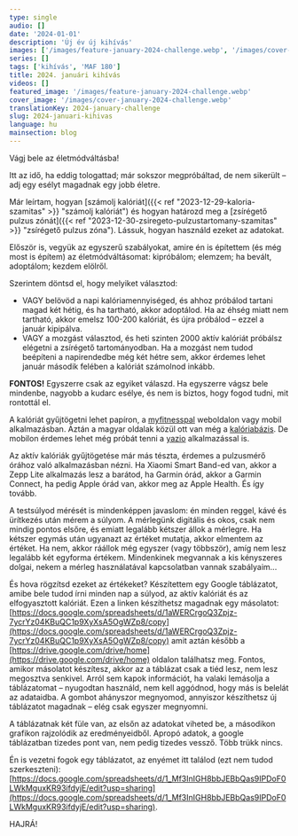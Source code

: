 ```yaml
---
type: single
audio: []
date: '2024-01-01'
description: 'Új év új kihívás'
images: ['/images/feature-january-2024-challenge.webp', '/images/cover-january-2024-challenge.webp']
series: []
tags: ['kihívás', 'MAF 180']
title: 2024. januári kihívás
videos: []
featured_image: '/images/feature-january-2024-challenge.webp'
cover_image: '/images/cover-january-2024-challenge.webp'
translationKey: 2024-january-challenge
slug: 2024-januari-kihivas
language: hu
mainsection: blog
---
```

Vágj bele az életmódváltásba!

Itt az idő, ha eddig tologattad; már sokszor megpróbáltad, de nem sikerült – adj egy esélyt magadnak egy jobb életre.

Már leírtam, hogyan [számolj kalóriát]({{< ref "2023-12-29-kaloria-szamitas" >}} "számolj kalóriát") és hogyan határozd meg a [zsírégető pulzus zónát]({{< ref "2023-12-30-zsiregeto-pulzustartomany-szamitas" >}} "zsírégető pulzus zóna"). Lássuk, hogyan használd ezeket az adatokat.

Először is, vegyük az egyszerű szabályokat, amire én is építettem (és még most is építem) az életmódváltásomat: kipróbálom; elemzem; ha bevált, adoptálom; kezdem elölről.

Szerintem döntsd el, hogy melyiket választod:
- VAGY belövöd a napi kalóriamennyiséged, és ahhoz próbálod tartani magad két hétig, és ha tartható, akkor adoptálod. Ha az éhség miatt nem tartható, akkor emelsz 100-200 kalóriát, és újra próbálod – ezzel a január kipipálva.
- VAGY a mozgást választod, és heti szinten 2000 aktív kalóriát próbálsz elégetni a zsírégető tartományodban. Ha a mozgást nem tudod beépíteni a napirendedbe még két hétre sem, akkor érdemes lehet január második felében a kalóriát számolnod inkább.

**FONTOS!** Egyszerre csak az egyiket válaszd. Ha egyszerre vágsz bele mindenbe, nagyobb a kudarc esélye, és nem is biztos, hogy fogod tudni, mit rontottál el.

A kalóriát gyűjtögetni lehet papíron, a [myfitnesspal](https://www.myfitnesspal.com/ "myfitnesspal") weboldalon vagy mobil alkalmazásban. Aztán a magyar oldalak közül ott van még a [kalóriabázis](https://kaloriabazis.hu/ "kalóriabázis"). De mobilon érdemes lehet még próbát tenni a [yazio](https://www.yazio.com/ "yazio") alkalmazással is.

Az aktív kalóriák gyűjtögetése már más tészta, érdemes a pulzusmérő órához való alkalmazásban nézni. Ha Xiaomi Smart Band-ed van, akkor a Zepp Lite alkalmazás lesz a barátod, ha Garmin órád, akkor a Garmin Connect, ha pedig Apple órád van, akkor meg az Apple Health. És így tovább.

A testsúlyod mérését is mindenképpen javaslom: én minden reggel, kávé és ürítkezés után mérem a súlyom. A mérlegünk digitális és okos, csak nem mindig pontos elsőre, és emiatt legalább kétszer állok a mérlegre. Ha kétszer egymás után ugyanazt az értéket mutatja, akkor elmentem az értéket. Ha nem, akkor ráállok még egyszer (vagy többször), amíg nem lesz legalább két egyforma értékem. Mindenkinek megvannak a kis kényszeres dolgai, nekem a mérleg használatával kapcsolatban vannak szabályaim...

És hova rögzítsd ezeket az értékeket? Készítettem egy Google táblázatot, amibe bele tudod írni minden nap a súlyod, az aktív kalóriát és az elfogyasztott kalóriát. Ezen a linken készíthetsz magadnak egy másolatot: [https://docs.google.com/spreadsheets/d/1aWERCrgoQ3Zpjz-7ycrYz04KBuQC1p9XyXsA5OgWZp8/copy](https://docs.google.com/spreadsheets/d/1aWERCrgoQ3Zpjz-7ycrYz04KBuQC1p9XyXsA5OgWZp8/copy) amit aztán később a [https://drive.google.com/drive/home](https://drive.google.com/drive/home) oldalon találhatsz meg. Fontos, amikor másolatot készítesz, akkor az a táblázat csak a tiéd lesz, nem lesz megosztva senkivel. Arról sem kapok információt, ha valaki lemásolja a táblázatomat – nyugodtan használd, nem kell aggódnod, hogy más is belelát az adataidba. A gombot ahányszor megnyomod, annyiszor készíthetsz új táblázatot magadnak – elég csak egyszer megnyomni.

A táblázatnak két füle van, az elsőn az adatokat viheted be, a másodikon grafikon rajzolódik az eredményeidből. Apropó adatok, a google táblázatban tizedes pont van, nem pedig tizedes vessző. Több trükk nincs.

Én is vezetni fogok egy táblázatot, az enyémet itt találod (ezt nem tudod szerkeszteni): [https://docs.google.com/spreadsheets/d/1_Mf3InIGH8bbJEBbQas9IPDoF0LWkMguxKR93ifdyjE/edit?usp=sharing](https://docs.google.com/spreadsheets/d/1_Mf3InIGH8bbJEBbQas9IPDoF0LWkMguxKR93ifdyjE/edit?usp=sharing).

HAJRÁ!

